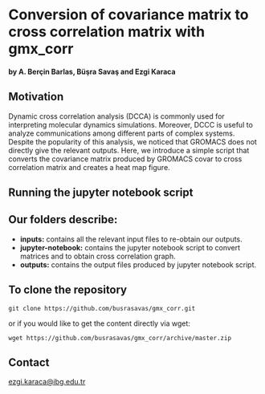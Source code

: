 # Conversion of covariance matrix to cross correlation matrix with gmx_corr

#### by A. Berçin Barlas, Büşra Savaş and Ezgi Karaca

## Motivation
Dynamic cross correlation analysis (DCCA) is commonly used for interpreting molecular dynamics simulations. Moreover, DCCC is useful to analyze communications among different parts of complex systems. Despite the popularity of this analysis, we noticed that GROMACS does not directly give the relevant outputs. Here, we introduce a simple script that converts the covariance matrix produced by GROMACS covar to cross correlation matrix and creates a heat map figure.

## Running the jupyter notebook script


## Our folders describe:

- **inputs:** contains all the relevant input files to re-obtain our outputs.
- **jupyter-notebook:** contains the jupyter notebook script to convert matrices and to obtain cross correlation graph.
- **outputs:** contains the output files produced by jupyter notebook script.
  

## To clone the repository

```
git clone https://github.com/busrasavas/gmx_corr.git
```
or if you would like to get the content directly via wget:
```
wget https://github.com/busrasavas/gmx_corr/archive/master.zip
```

## Contact 
ezgi.karaca@ibg.edu.tr
